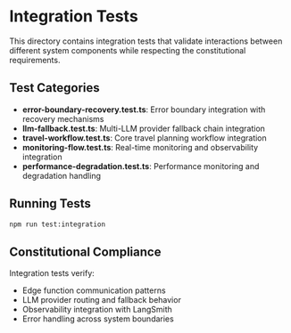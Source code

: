 # Integration Tests

This directory contains integration tests that validate interactions between different system components while respecting the constitutional requirements.

## Test Categories

- **error-boundary-recovery.test.ts**: Error boundary integration with recovery mechanisms
- **llm-fallback.test.ts**: Multi-LLM provider fallback chain integration
- **travel-workflow.test.ts**: Core travel planning workflow integration
- **monitoring-flow.test.ts**: Real-time monitoring and observability integration
- **performance-degradation.test.ts**: Performance monitoring and degradation handling

## Running Tests

```bash
npm run test:integration
```

## Constitutional Compliance

Integration tests verify:

- Edge function communication patterns
- LLM provider routing and fallback behavior
- Observability integration with LangSmith
- Error handling across system boundaries
